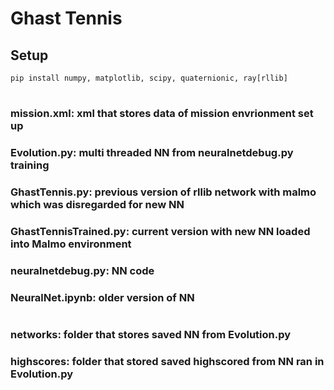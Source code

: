 # Ghast Tennis

## Setup
    pip install numpy, matplotlib, scipy, quaternionic, ray[rllib]

#


### <b>mission.xml:</b> xml that stores data of mission envrionment set up

### <b>Evolution.py:</b> multi threaded NN from neuralnetdebug.py training 

### <b>GhastTennis.py:</b> previous version of rllib network with malmo which was disregarded for new NN

### <b>GhastTennisTrained.py:</b> current version with new NN loaded into Malmo environment

### <b>neuralnetdebug.py:</b> NN code

### <b>NeuralNet.ipynb:</b> older version of NN

#

### <b>networks:</b> folder that stores saved NN from Evolution.py

### <b>highscores:</b> folder that stored saved highscored from NN ran in Evolution.py